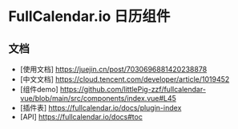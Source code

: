 # FullCalendar.io 日历组件

## 文档
- [使用文档] https://juejin.cn/post/7030696881420238878
- [中文文档] https://cloud.tencent.com/developer/article/1019452
- [组件demo] https://github.com/littlePig-zzf/fullcalendar-vue/blob/main/src/components/index.vue#L45
- [插件表] https://fullcalendar.io/docs/plugin-index
- [API] https://fullcalendar.io/docs#toc
